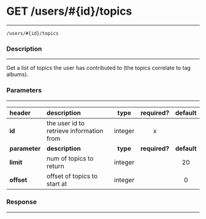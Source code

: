 # GET /users/#{id}/topics    
***
`/users/#{id}/topics`

### Description
***
Get a list of topics the user has contributed to (the topics correlate to tag albums).

### Parameters
***

|header| description| type |required? |default|
|:---------|:--------------|:----------:|:------------:|:------------:|
|**id**|the user id to retrieve information from|integer|x||
|**parameter**| **description**| **type** |**required?** |**default**|
|**limit**|num of topics to return|integer||20|
|**offset**|offset of topics to start at|integer||0|


### Response
***